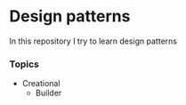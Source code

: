 # Design patterns
In this repository I try to learn design patterns

### Topics
* Creational
    * Builder